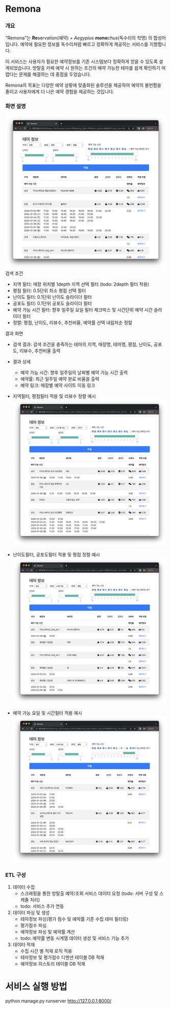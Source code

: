 # Remona
### 개요
"Remona"는 **Re**servation(예약)  + _Aegypius **mona**chus_(독수리의 학명) 의 합성어입니다.
예약에 필요한 정보를 독수리처럼 빠르고 정확하게 제공하는 서비스를 지향합니다.

이 서비스는 사용자가 필요한 예약정보를 기존 시스템보다 정확하게 얻을 수 있도록 설계되었습니다.
방탈출 카페 예약 시 원하는 조건의 예약 가능한 테마를 쉽게 확인하기 어렵다는 문제를 해결하는 데 중점을 두었습니다.

Remona의 목표는 다양한 예약 상황에 맞춤화된 솔루션을 제공하여 예약의 불펀함을 줄이고 사용자에게 더 나은 예약 경험을 제공하는 것입니다.

### 화면 설명
![메인 화면](screenshots/remona_main.png)
검색 조건
- 지역 필터: 매장 위치별 1depth 지역 선택 필터 (todo: 2depth 필터 적용)
- 평점 필터: 0.5단위 최소 평점 선택 필터
- 난이도 필터: 0.1단위 난이도 슬라이더 필터
- 공포도 필터: 0.1단위 공포도 슬라이더 필터
- 예약 가능 시간 필터: 향후 일주일 요일 필터 체크박스 및 시간단위 예약 시간 슬라이더 필터
- 정렬: 평점, 난이도, 리뷰수, 추천비율, 예약률 선택 내림차순 정렬

결과 화면
- 검색 결과: 검색 조건을 충족하는 테마의 지역, 매장명, 테마명, 평점, 난이도, 공포도, 리뷰수, 추천비율 출력
- 결과 상세
  - 예약 가능 시간: 향후 일주일의 날짜별 예약 가능 시간 출력
  - 예약률: 최근 일주일 예약 완료 비율을 출력
  - 예약 링크: 매장별 예약 사이트 이동 링크


- 지역필터, 평점필터 적용 및 리뷰수 정렬 예시
![필터 적용 예시 1](screenshots/remona_filter_1.png)

- 난이도필터, 공포도필터 적용 및 평점 정렬 예시
![필터 적용 예시 2](screenshots/remona_filter_2.png)

- 예약 가능 요일 및 시간필터 적용 예시 
![필터 적용 예시 3](screenshots/remona_filter_3.png)

### ETL 구성
1. 데이터 수집
   - 스크래핑을 통한 방탈출 예약/조회 서비스 데이터 요청 (todo: 서버 구성 및 스케쥴 처리)
   - todo: 서비스 추가 연동
2. 데이터 파싱 및 생성
   - 테마정보 파싱(평가 점수 및 예약률 기준 수집 테마 필터링)
   - 평가점수 파싱
   - 예약정보 파싱 및 예약률 계산
   - todo: 예약률 변동 시계열 데이터 생성 및 서비스 기능 추가
3. 데이터 적재
   - 수집 시간 별 적재 로직 적용
   - 테마정보 및 평가점수 디멘션 테이블 DB 적재
   - 예약정보 히스토리 테이블 DB 적재


# 서비스 실행 방법
python manage.py runserver
http://127.0.0.1:8000/
